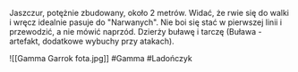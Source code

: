 Jaszczur, potężnie zbudowany, około 2 metrów. Widać, że rwie się do walki i wręcz idealnie pasuje do "Narwanych". Nie boi się stać w pierwszej linii i przewodzić, a nie mówić naprzód. Dzierży buławę i tarczę (Buława - artefakt, dodatkowe wybuchy przy atakach).

![[Gamma Garrok fota.jpg]]
#Gamma #Ladończyk
